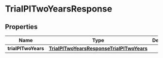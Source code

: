 

# TrialPlTwoYearsResponse

## Properties

Name | Type | Description | Notes
------------ | ------------- | ------------- | -------------
**trialPlTwoYears** | [**TrialPlTwoYearsResponseTrialPlTwoYears**](TrialPlTwoYearsResponseTrialPlTwoYears.md) |  | 



